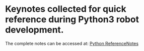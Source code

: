 # Keynotes collected for quick reference during Python3 robot development.

The complete notes can be accessed at: [Python ReferenceNotes](https://imchong.github.io/Python_Notes.github.io/)

